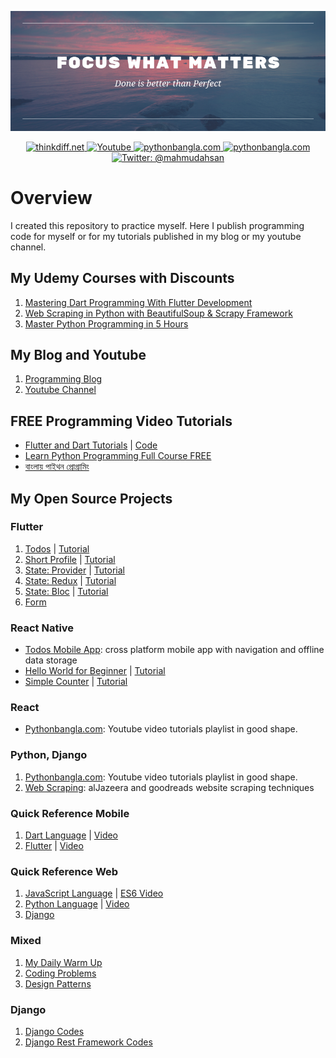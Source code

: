 <p align="center">
    <img src="cover.png" alt="Computer Programming" />
</p>
<p align="center">
    <a href="http://thinkdiff.net/">
        <img src="https://img.shields.io/badge/blog-thinkdiff.net-brightgreen.svg" alt="thinkdiff.net" />
    </a>
    <a href="https://www.youtube.com/channel/UCtHlgyUw0wLE5Ous9swfFlg">
        <img src="https://img.shields.io/badge/my-youtube channel-red.svg" alt="Youtube" />
    </a>
    <a href="https://pythonbangla.com">
        <img src="https://img.shields.io/badge/python-bangla.com-orange.svg" alt="pythonbangla.com" />
    </a>
    <a href="https://thinkdiff.net/about/">
        <img src="https://img.shields.io/badge/about-me-yellow.svg" alt="pythonbangla.com" />
    </a>
    <a href="https://twitter.com/mahmudahsan">
        <img src="https://img.shields.io/badge/contact%40-mahmudahsan-blue.svg" alt="Twitter: @mahmudahsan" />
    </a>
</p>

# Overview

I created this repository to practice myself. Here I publish programming code for myself or for my tutorials published in my blog or my youtube channel.

## My Udemy Courses with Discounts
1. [Mastering Dart Programming With Flutter Development](https://www.udemy.com/dart-flutter-course/?couponCode=ITHINKDIFF)
2. [Web Scraping in Python with BeautifulSoup & Scrapy Framework](https://www.udemy.com/web-scraping-in-python/?couponCode=ITHINKDIFF.NET)
3. [Master Python Programming in 5 Hours](https://www.udemy.com/python-beginner-to-advanced-with-web-scraping-projects/?couponCode=ITHINKDIFF.NET)

## My Blog and Youtube

1. [Programming Blog](https://thinkdiff.net)
2. [Youtube Channel](https://www.youtube.com/channel/UCtHlgyUw0wLE5Ous9swfFlg)

## FREE Programming Video Tutorials

- [Flutter and Dart Tutorials](https://www.youtube.com/playlist?list=PLlMOodDAsO4xrTgVEkKXfVf7sSVEsmWKQ) | [Code](flutter/)
- [Learn Python Programming Full Course FREE](https://youtu.be/llbgjR_tL2k)
- [বাংলায় পাইথন প্রোগ্রামিং](https://pythonbangla.com)

## My Open Source Projects

### Flutter
1. [Todos](https://github.com/mahmudahsan/flutter_todos) | [Tutorial](https://youtu.be/OQG3MxenJsM)
2. [Short Profile](flutter/short_profile) | [Tutorial](https://youtu.be/ULxYR66BRb4)
3. [State: Provider](https://git.io/fjyR6) | [Tutorial](https://www.youtube.com/watch?v=fEIdWV8MAso)
4. [State: Redux](https://git.io/fjScV) | [Tutorial](https://www.youtube.com/watch?v=vzCszJQ_qZQ&t=793s)
5. [State: Bloc](https://git.io/fjbWm) | [Tutorial](https://youtu.be/BHC_D52TecY)
6. [Form](flutter/form)

### React Native
- [Todos Mobile App](https://github.com/mahmudahsan/todos-react-reactnative): cross platform mobile app with navigation and offline data storage
- [Hello World for Beginner](/react-native/t1_helloworld) | [Tutorial](https://www.youtube.com/watch?v=kFEs5WB7NB0)
- [Simple Counter](/react-native/simple_counter) | [Tutorial](https://youtu.be/6Jb7Xs64nwM)

### React
- [Pythonbangla.com](https://github.com/mahmudahsan/python-bangla-react): Youtube video tutorials playlist in good shape.

### Python, Django
1. [Pythonbangla.com](https://github.com/mahmudahsan/pythonbangla.com): Youtube video tutorials playlist in good shape.
2. [Web Scraping](https://github.com/mahmudahsan/webscraping): alJazeera and goodreads website scraping techniques

### Quick Reference Mobile

1. [Dart Language](dart/) | [Video](https://www.youtube.com/watch?v=Ej_Pcr4uC2Q&list=PLlMOodDAsO4xrTgVEkKXfVf7sSVEsmWKQ&index=3)
2. [Flutter](flutter/) | [Video](https://www.youtube.com/playlist?list=PLlMOodDAsO4xrTgVEkKXfVf7sSVEsmWKQ)

### Quick Reference Web
1. [JavaScript Language](javascript/) | [ES6 Video](https://www.youtube.com/watch?v=7LnGAsErYYU)
2. [Python Language](python-language/) | [Video](https://www.youtube.com/watch?v=llbgjR_tL2k)
3. [Django](django/)

### Mixed
1. [My Daily Warm Up](daily-warm-up/)
2. [Coding Problems](coding-problems/)
3. [Design Patterns](design-patterns/)

### Django

1. [Django Codes](django-framework/)
2. [Django Rest Framework Codes](django-rest-framework/)
